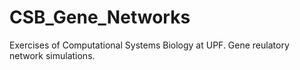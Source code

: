 # CSB_Gene_Networks
Exercises of Computational Systems Biology at UPF. Gene reulatory network simulations.
